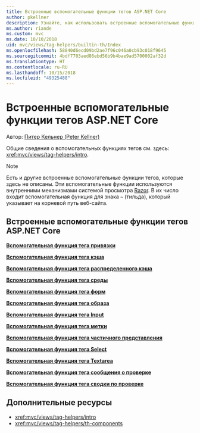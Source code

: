 ```yaml
---
title: Встроенные вспомогательные функции тегов ASP.NET Core
author: pkellner
description: Узнайте, как использовать встроенные вспомогательные функции тегов ASP.NET Core для более эффективной работы.
ms.author: riande
ms.custom: mvc
ms.date: 10/10/2018
uid: mvc/views/tag-helpers/builtin-th/Index
ms.openlocfilehash: 58840d6ecd09bd2ae7f96c046a0cb93c018f9645
ms.sourcegitcommit: 4bdf7703aed86ebd56b9b4bae9ad5700002af32d
ms.translationtype: HT
ms.contentlocale: ru-RU
ms.lasthandoff: 10/15/2018
ms.locfileid: "49325488"
---
```

# <a name="aspnet-core-built-in-tag-helpers"></a>Встроенные вспомогательные функции тегов ASP.NET Core

Автор: [Питер Кельнер (Peter Kellner)](http://peterkellner.net)

Общие сведения о вспомогательных функциях тегов см. здесь: <xref:mvc/views/tag-helpers/intro>.

> [!NOTE]
> Есть и другие встроенные вспомогательные функции тегов, которые здесь не описаны. Эти вспомогательные функции используются внутренними механизмами системой просмотра [Razor](xref:mvc/views/razor). В их число входит вспомогательная функция для знака `~` (тильда), который указывает на корневой путь веб-сайта.

## <a name="built-in-aspnet-core-tag-helpers"></a>Встроенные вспомогательные функции тегов ASP.NET Core

**[Вспомогательная функция тега привязки](xref:mvc/views/tag-helpers/builtin-th/anchor-tag-helper)**

**[Вспомогательная функция тега кэша](xref:mvc/views/tag-helpers/builtin-th/cache-tag-helper)**

**[Вспомогательная функция тега распределенного кэша](xref:mvc/views/tag-helpers/builtin-th/distributed-cache-tag-helper)**

**[Вспомогательная функция тега среды](xref:mvc/views/tag-helpers/builtin-th/environment-tag-helper)**

[comment]: **[FormActionTagHelper](xref:mvc/views/tag-helpers/builtin-th/form-action-tag-helper)**

**[Вспомогательная функция тега форм](xref:mvc/views/working-with-forms#the-form-tag-helper)**

**[Вспомогательная функция тега образа](xref:mvc/views/tag-helpers/builtin-th/image-tag-helper)**

**[Вспомогательная функция тега Input](xref:mvc/views/working-with-forms#the-input-tag-helper)**

**[Вспомогательная функция тега метки](xref:mvc/views/working-with-forms#the-label-tag-helper)**

[comment]: **[LinkTagHelper](xref:mvc/views/tag-helpers/builtin-th/link-tag-helper)**

[comment]: **[OptionTagHelper](xref:mvc/views/tag-helpers/builtin-th/option-tag-helper)**

[comment]: **[ScriptTagHelper](xref:mvc/views/tag-helpers/builtin-th/script-tag-helper)**

**[Вспомогательная функция тега частичного представления](xref:mvc/views/tag-helpers/builtin-th/partial-tag-helper)**

**[Вспомогательная функция тега Select](xref:mvc/views/working-with-forms#the-select-tag-helper)**

**[Вспомогательная функция тега Textarea](xref:mvc/views/working-with-forms#the-textarea-tag-helper)**

**[Вспомогательная функция тега сообщения о проверке](xref:mvc/views/working-with-forms#the-validation-message-tag-helper)**

**[Вспомогательная функция тега сводки по проверке](xref:mvc/views/working-with-forms#the-validation-summary-tag-helper)**

## <a name="additional-resources"></a>Дополнительные ресурсы

* <xref:mvc/views/tag-helpers/intro>
* <xref:mvc/views/tag-helpers/th-components>
